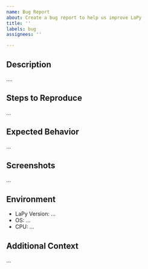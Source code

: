 ```yaml
---
name: Bug Report
about: Create a bug report to help us improve LaPy
title: ''
labels: bug
assignees: ''

---
```


## Description
<!-- A clear and concise description of the observed bug and/or error -->
....

## Steps to Reproduce
<!-- 
Steps to reproduce the observed behaviour, in as much detail as possible:
1. Go to '...'
2. Checkout version '...'
3. Run '....'
4. See error
-->

<!-- If possible, provide error messages, stack traces, and any snippets useful in describing the bug here -->
...

## Expected Behavior
<!-- A clear and concise description of what you expected to happen. -->
...

## Screenshots
<!-- If applicable and desired, add screenshots to help illustrate your problem. -->
...

## Environment
 - LaPy Version: ...
 - OS: ...
 - CPU: ...

<!-- Add any other relevant information on the environment here -->

<!-- If possible, include a snapshot of the python software package versions you have (for e.g., using pip freeze or conda list) here -->

## Additional Context
<!-- Add any other context and comments about the problem here. -->
...
